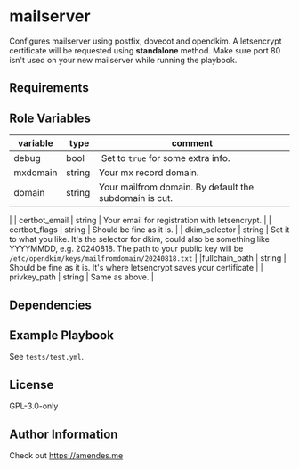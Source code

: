 mailserver
=========

Configures mailserver using postfix, dovecot and opendkim.
A letsencrypt certificate will be requested using **standalone** method.
Make sure port 80 isn't used on your new mailserver
while running the playbook.

Requirements
------------

Role Variables
--------------

| variable | type | comment |
| --- | --- | --- |
| debug | bool | Set to `true` for some extra info. |
| mxdomain | string | Your mx record domain. |
| domain | string | Your mailfrom domain. By default the subdomain is cut.
|
| certbot_email | string | Your email for registration with letsencrypt. |
| certbot_flags | string | Should be fine as it is. |
| dkim_selector | string | Set it to what you like. It's the selector for
dkim, could also be something like YYYYMMDD, e.g. 20240818. The path to
your public key will be `/etc/opendkim/keys/mailfromdomain/20240818.txt` |
|fullchain_path | string | Should be fine as it is. It's where letsencrypt
saves your certificate |
| privkey_path | string | Same as above. |

Dependencies
------------

Example Playbook
----------------

See `tests/test.yml`.

License
-------

GPL-3.0-only

Author Information
------------------

Check out https://amendes.me
